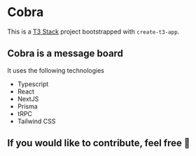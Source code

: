 # Cobra

This is a [T3 Stack](https://create.t3.gg/) project bootstrapped with `create-t3-app`.

## Cobra is a message board

It uses the following technologies

- Typescript
- React
- NextJS
- Prisma
- tRPC
- Tailwind CSS

## If you would like to contribute, feel free 🍻
